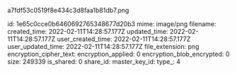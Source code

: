 a7fdf53c0519f8e434c3d8faa1b81db7.png

id: 1e65c0cce0b6460692765348677d20b3
mime: image/png
filename: 
created_time: 2022-02-11T14:28:57.177Z
updated_time: 2022-02-11T14:28:57.177Z
user_created_time: 2022-02-11T14:28:57.177Z
user_updated_time: 2022-02-11T14:28:57.177Z
file_extension: png
encryption_cipher_text: 
encryption_applied: 0
encryption_blob_encrypted: 0
size: 249339
is_shared: 0
share_id: 
master_key_id: 
type_: 4